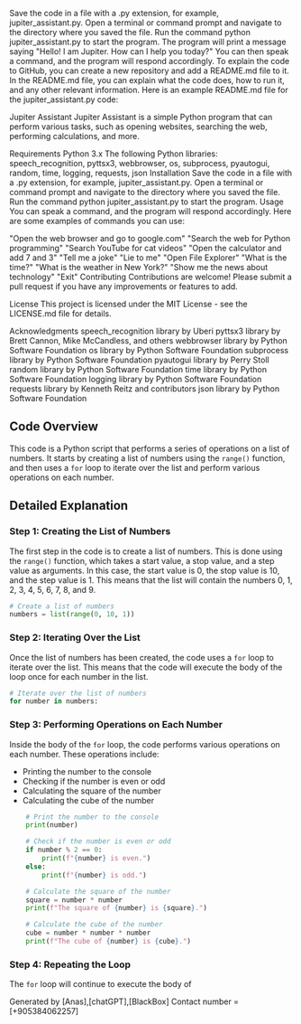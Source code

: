Save the code in a file with a .py extension, for example, jupiter_assistant.py.
Open a terminal or command prompt and navigate to the directory where you saved the file.
Run the command python jupiter_assistant.py to start the program.
The program will print a message saying "Hello! I am Jupiter. How can I help you today?"
You can then speak a command, and the program will respond accordingly.
To explain the code to GitHub, you can create a new repository and add a README.md file to it. In the README.md file, you can explain what the code does, how to run it, and any other relevant information. Here is an example README.md file for the jupiter_assistant.py code:

Jupiter Assistant
Jupiter Assistant is a simple Python program that can perform various tasks, such as opening websites, searching the web, performing calculations, and more.

Requirements
Python 3.x
The following Python libraries: speech_recognition, pyttsx3, webbrowser, os, subprocess, pyautogui, random, time, logging, requests, json
Installation
Save the code in a file with a .py extension, for example, jupiter_assistant.py.
Open a terminal or command prompt and navigate to the directory where you saved the file.
Run the command python jupiter_assistant.py to start the program.
Usage
You can speak a command, and the program will respond accordingly. Here are some examples of commands you can use:

"Open the web browser and go to google.com"
"Search the web for Python programming"
"Search YouTube for cat videos"
"Open the calculator and add 7 and 3"
"Tell me a joke"
"Lie to me"
"Open File Explorer"
"What is the time?"
"What is the weather in New York?"
"Show me the news about technology"
"Exit"
Contributing
Contributions are welcome! Please submit a pull request if you have any improvements or features to add.

License
This project is licensed under the MIT License - see the LICENSE.md file for details.

Acknowledgments
speech_recognition library by Uberi
pyttsx3 library by Brett Cannon, Mike McCandless, and others
webbrowser library by Python Software Foundation
os library by Python Software Foundation
subprocess library by Python Software Foundation
pyautogui library by Perry Stoll
random library by Python Software Foundation
time library by Python Software Foundation
logging library by Python Software Foundation
requests library by Kenneth Reitz and contributors
json library by Python Software Foundation
 ## Code Overview
This code is a Python script that performs a series of operations on a list of numbers. It starts by creating a list of numbers using the `range()` function, and then uses a `for` loop to iterate over the list and perform various operations on each number.

## Detailed Explanation
### Step 1: Creating the List of Numbers
The first step in the code is to create a list of numbers. This is done using the `range()` function, which takes a start value, a stop value, and a step value as arguments. In this case, the start value is 0, the stop value is 10, and the step value is 1. This means that the list will contain the numbers 0, 1, 2, 3, 4, 5, 6, 7, 8, and 9.

```python
# Create a list of numbers
numbers = list(range(0, 10, 1))
```

### Step 2: Iterating Over the List
Once the list of numbers has been created, the code uses a `for` loop to iterate over the list. This means that the code will execute the body of the loop once for each number in the list.

```python
# Iterate over the list of numbers
for number in numbers:
```

### Step 3: Performing Operations on Each Number
Inside the body of the `for` loop, the code performs various operations on each number. These operations include:

* Printing the number to the console
* Checking if the number is even or odd
* Calculating the square of the number
* Calculating the cube of the number

```python
    # Print the number to the console
    print(number)

    # Check if the number is even or odd
    if number % 2 == 0:
        print(f"{number} is even.")
    else:
        print(f"{number} is odd.")

    # Calculate the square of the number
    square = number * number
    print(f"The square of {number} is {square}.")

    # Calculate the cube of the number
    cube = number * number * number
    print(f"The cube of {number} is {cube}.")
```

### Step 4: Repeating the Loop
The `for` loop will continue to execute the body of

Generated by [Anas],[chatGPT],[BlackBox]
Contact number = [+905384062257]